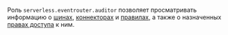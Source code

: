 Роль `serverless.eventrouter.auditor` позволяет просматривать информацию о [шинах](../../../serverless-integrations/concepts/eventrouter/bus.md), [коннекторах](../../../serverless-integrations/concepts/eventrouter/connector.md) и [правилах](../../../serverless-integrations/concepts/eventrouter/rule.md), а также о назначенных [правах доступа](../../../iam/concepts/access-control/index.md) к ним.
